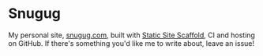# Snugug

My personal site, [snugug.com](https://snugug.com), built with [Static Site Scaffold](https://github.com/chromeos/static-site-scaffold), CI and hosting on GitHub. If there's something you'd like me to write about, leave an issue!
